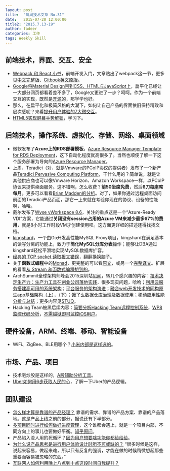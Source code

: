 ```yaml
---
layout: post
title:  "每周技术文章 No.31"
date:   2015-07-20 12:00:00
title2: "2015.7.13-19"
author: fadeer
categories: 工作
tags: Weekly Skill
---
```


前端技术，界面、交互、安全
----
* [Webpack 和 React 小书](http://segmentfault.com/a/1190000002985564)，前端开发入门，文章贴出了webpack这一节，更多见[中文完整版](https://fakefish.github.io/react-webpack-cookbook/index.html)、[Gitbook英文原版](http://christianalfoni.github.io/react-webpack-cookbook/)。
* [Google将Material Design带到CSS、HTML与JavaScript上](http://www.infoq.com/cn/news/2015/07/google-material-design-lite)，扁平化已经让一大部分网页都看着差不多了，Google又更进了一步？呵呵。作为一个前端交互的实现，既然是[开源](https://github.com/google/material-design-lite)的，那学学也好。
* 那么，在扁平化和极简风格的大潮下，如何让自己产品的界面依旧保持精致和层次感呢？来看[提升用户体验的7大微交互](http://colachan.com/post/3450)。
* [HTML5实现屏幕手势解锁](http://www.alloyteam.com/2015/07/html5-shi-xian-ping-mu-shou-shi-jie-suo/)，学习下。

后端技术，操作系统、虚拟化、存储、网络、桌面领域
----
* 微软发布了**Azure上的RDS部署模板**，[Azure Resource Manager Template for RDS Deployment](http://blogs.msdn.com/b/rds/archive/2015/07/13/azure-resource-manager-template-for-rds-deployment.aspx)，这下自动化程度就高很多了。当然也顺便了解一下这个服务部署为导向的[Azure Resource Manager](https://azure.microsoft.com/en-us/documentation/articles/resource-group-overview/)。
* 上周，Teradici（对，就是Vmware的PCoIP协议的提供者）发布了一个新产品[Teradici Pervasive Computing Platform](http://connect.teradici.com/platform)，干什么用的？简单说，就是让其他供应商也可以像Vmware Horizon、Amazon Workspace一样，以PCoIP协议来提供桌面服务。这不错啊，怎么收费？**前50坐席免费**，然后**6刀每座席每月**。更多可以看看[Brian Madden的分析](http://www.brianmadden.com/blogs/brianmadden/archive/2015/07/13/teradici-releases-an-sdk-amp-apis-to-make-their-core-pcoip-technology-available-to-anyone.aspx)。对了，如果你通过远程桌面访问前面的Teradici产品页面，那它一上来就在考验你现在的协议、设备的性能啊，哈哈。
* 戴尔发布了[Wyse vWorkspace 8.6](http://www.dell.com/learn/us/en/uscorp1/press-releases/2015-07-14-dell-first-major-oem)，关注的重点这是一个“Azure-Ready VDI”方案，它能通过**关闭没有session占用的Azure VM来减少最多67%的费用**，就是8小时工作时段VM才创建使用呗。这方面更详细的描述还得找找文档。
* [kingshard](http://segmentfault.com/a/1190000003001545)，一个由Go开发高性能MySQL Proxy项目，kingshard在满足基本的读写分离的功能上，致力于**简化MySQL分库分表**操作；能够让DBA通过kingshard轻松平滑地实现MySQL数据库扩容。
* [经典的 TCP socket 读取报文错误](http://www.ideawu.net/blog/archives/891.html)，翻翻换换脑子。
* 关于**函数式编程**中的[Monad](http://www.ruanyifeng.com/blog/2015/07/monad.html)，更完整的可以看[原文](http://adit.io/posts/2013-04-17-functors,_applicatives,_and_monads_in_pictures.html)，或另一个[完整译文](http://jiyinyiyong.github.io/monads-in-pictures/)。扩展的看看[从 Stream 和函数式编程想到的](http://segmentfault.com/a/1190000002992542)。
* ArchSummit全球架构师峰会2015深圳站[见闻](http://timyang.net/misc/archsummit-2015-shenzhen/)，转几个感兴趣的内容：[技术决定生产力：生产力工具在创业公司落地实践](http://www.stuq.org/ppt/show/241/c151b03b0be5b821dd8ffdc6ee197894)，很多现实问题，哈哈；[利用云服务搭建高可用的系统架构](http://www.stuq.org/ppt/show/244/c61e28bc09e4f25e3c1c6fd96581199d)；[平台服务的架构演进](http://www.stuq.org/ppt/show/246/a89045d6b54661d61b9f7a49f489765c)；[融合web开发技术的同构原生app基础架构（上）](http://www.stuq.org/ppt/show/265/618383e8bfe75f98ce126c9197278e2b)，[（下）](http://www.stuq.org/ppt/show/266/f63af1473a67464af04f6391d6def715)；[饿了么数据仓库治理及数据使用](http://www.stuq.org/ppt/show/262/e5540bc7dbfb3a7d7b3597058162a3fd)；[移动应用性能分析与总结](http://www.stuq.org/ppt/show/268/e5f0165b5ec023b9ab25fd762ecaf0fe)；更多内容见[STUQ](http://www.stuq.org/ppt/qcon2015/ArchSummit%E6%B7%B1%E5%9C%B32015%E5%A4%A7%E4%BC%9A)。
* Hacking Team被黑后续内容：[简要分析Hacking Team远程控制系统](http://drops.wooyun.org/papers/7025)，[WP8 监控代码分析](http://drops.wooyun.org/tips/7196)，[不需越狱即可监控iOS用户](http://drops.wooyun.org/tips/7195)。

硬件设备，ARM、终端、移动、智能设备
----
<!--preview-end-->
* WiFi、ZigBee、BLE用哪个？[小米内部是这样选的](http://www.leiphone.com/news/201507/m6n5F5USgELvC3B7.html)。

市场、产品、项目
----
* 技术宅炒股是这样的，[A股辅助分析工具](https://github.com/hustcer/star)。
* [Uber如何用6步获取人民的心](http://www.woshipm.com/operate/176747.html)，了解一下Uber的产品逻辑。

团队建设
----
* [怎么样才算是靠谱的产品经理？](http://www.woshipm.com/pmd/174142.html) 靠谱的需求、靠谱的产品方案、靠谱的产品落地。这是产品上线之前的部分，据说还有下半部分。
* [多项目同时进行如何做好进度管理](http://www.woshipm.com/discuss/174495.html)，这个谁都会遇上，就是一个项目内部，不同方向上的事儿也要做好平衡。[知乎原问](http://www.zhihu.com/question/19911326)。
* 产品陷入没人用的死循环？[因为用户想要啥功能你都给给给](http://www.niaogebiji.com/article-7554-1.html)。
* [为什么说产品思考是进行用户体验设计时所不可或缺的？](http://www.jianshu.com/p/10a6df6326de) “很多时候是这样，说起来容易，做起来难，所以只有反复的强调，才能在做的时候稍微想起那些重要而容易被忽略的东西。”
* [互联网人如何利用晚上八点到十点这段时间自我提升？](http://www.woshipm.com/pmd/175240.html)



